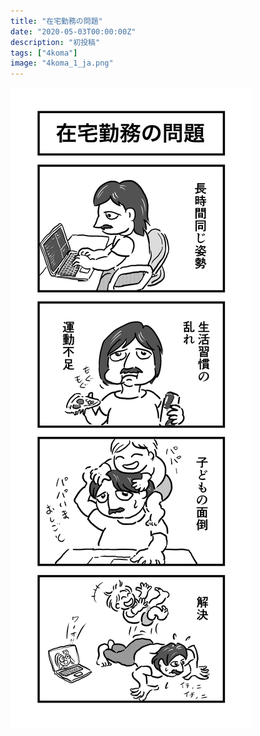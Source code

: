 ```yaml
---
title: "在宅勤務の問題"
date: "2020-05-03T00:00:00Z"
description: "初投稿"
tags: ["4koma"]
image: "4koma_1_ja.png"
---
```


![](./4koma_1_ja.png)
